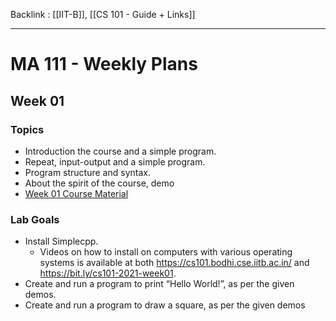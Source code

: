 Backlink : [[IIT-B]], [[CS 101 - Guide + Links]]

---

# MA 111 - Weekly Plans
## Week 01
  ### Topics
   - Introduction the course and a simple program. 
   - Repeat, input-output and a simple program. 
   - Program structure and syntax. 
   - About the spirit of the course, demo
   - [Week 01 Course Material](https://bit.ly/cs101-2021-week01)
 ### Lab Goals
  - Install Simplecpp. 
    - Videos on how to install on computers with various operating systems is available at both https://cs101.bodhi.cse.iitb.ac.in/ and https://bit.ly/cs101-2021-week01. 
  - Create and run a program to print “Hello World!”, as per the given demos. 
  - Create and run a program to draw a square, as per the given demos